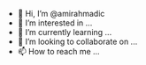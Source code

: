 - 👋 Hi, I’m @amirahmadic
- 👀 I’m interested in ...
- 🌱 I’m currently learning ...
- 💞️ I’m looking to collaborate on ...
- 📫 How to reach me ...

<!---
amirahmadic/amirahmadic is a ✨ special ✨ repository because its `README.md` (this file) appears on your GitHub profile.
You can click the Preview link to take a look at your changes.
--->
